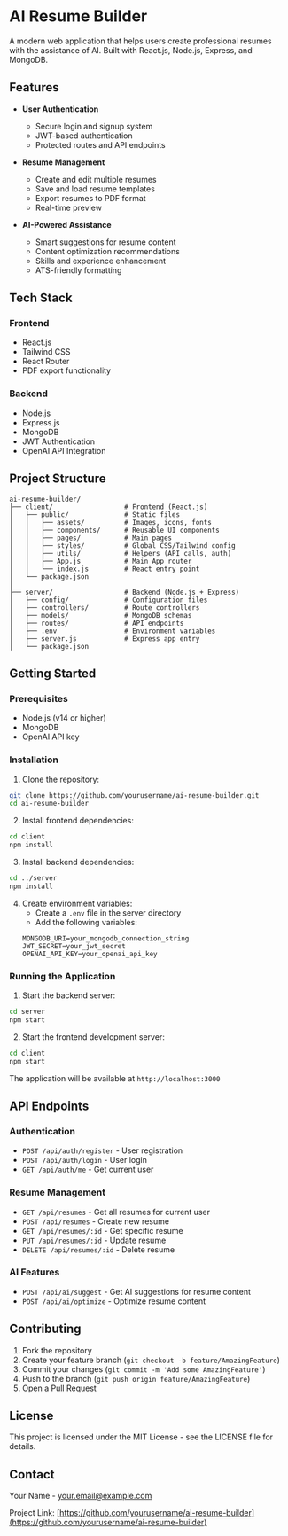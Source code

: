 # AI Resume Builder

A modern web application that helps users create professional resumes with the assistance of AI. Built with React.js, Node.js, Express, and MongoDB.

## Features

- **User Authentication**
  - Secure login and signup system
  - JWT-based authentication
  - Protected routes and API endpoints

- **Resume Management**
  - Create and edit multiple resumes
  - Save and load resume templates
  - Export resumes to PDF format
  - Real-time preview

- **AI-Powered Assistance**
  - Smart suggestions for resume content
  - Content optimization recommendations
  - Skills and experience enhancement
  - ATS-friendly formatting

## Tech Stack

### Frontend
- React.js
- Tailwind CSS
- React Router
- PDF export functionality

### Backend
- Node.js
- Express.js
- MongoDB
- JWT Authentication
- OpenAI API Integration

## Project Structure

```
ai-resume-builder/
├── client/                  # Frontend (React.js)
│   ├── public/              # Static files
│   │   ├── assets/          # Images, icons, fonts
│   │   ├── components/      # Reusable UI components
│   │   ├── pages/           # Main pages
│   │   ├── styles/          # Global CSS/Tailwind config
│   │   ├── utils/           # Helpers (API calls, auth)
│   │   ├── App.js           # Main App router
│   │   └── index.js         # React entry point
│   └── package.json
│
├── server/                  # Backend (Node.js + Express)
│   ├── config/              # Configuration files
│   ├── controllers/         # Route controllers
│   ├── models/              # MongoDB schemas
│   ├── routes/              # API endpoints
│   ├── .env                 # Environment variables
│   ├── server.js            # Express app entry
│   └── package.json
```

## Getting Started

### Prerequisites

- Node.js (v14 or higher)
- MongoDB
- OpenAI API key

### Installation

1. Clone the repository:
```bash
git clone https://github.com/yourusername/ai-resume-builder.git
cd ai-resume-builder
```

2. Install frontend dependencies:
```bash
cd client
npm install
```

3. Install backend dependencies:
```bash
cd ../server
npm install
```

4. Create environment variables:
   - Create a `.env` file in the server directory
   - Add the following variables:
   ```
   MONGODB_URI=your_mongodb_connection_string
   JWT_SECRET=your_jwt_secret
   OPENAI_API_KEY=your_openai_api_key
   ```

### Running the Application

1. Start the backend server:
```bash
cd server
npm start
```

2. Start the frontend development server:
```bash
cd client
npm start
```

The application will be available at `http://localhost:3000`

## API Endpoints

### Authentication
- `POST /api/auth/register` - User registration
- `POST /api/auth/login` - User login
- `GET /api/auth/me` - Get current user

### Resume Management
- `GET /api/resumes` - Get all resumes for current user
- `POST /api/resumes` - Create new resume
- `GET /api/resumes/:id` - Get specific resume
- `PUT /api/resumes/:id` - Update resume
- `DELETE /api/resumes/:id` - Delete resume

### AI Features
- `POST /api/ai/suggest` - Get AI suggestions for resume content
- `POST /api/ai/optimize` - Optimize resume content

## Contributing

1. Fork the repository
2. Create your feature branch (`git checkout -b feature/AmazingFeature`)
3. Commit your changes (`git commit -m 'Add some AmazingFeature'`)
4. Push to the branch (`git push origin feature/AmazingFeature`)
5. Open a Pull Request

## License

This project is licensed under the MIT License - see the LICENSE file for details.

## Contact

Your Name - your.email@example.com

Project Link: [https://github.com/yourusername/ai-resume-builder](https://github.com/yourusername/ai-resume-builder) 